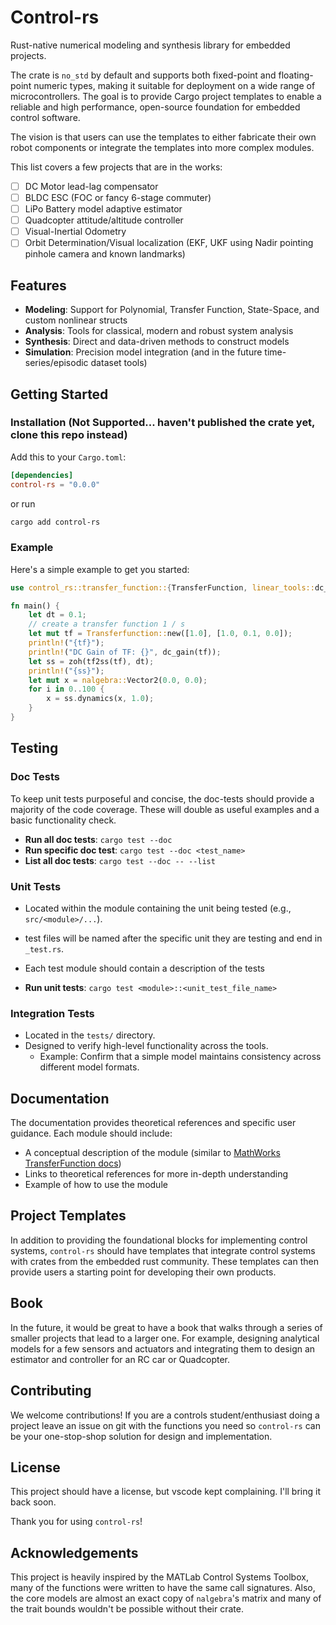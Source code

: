 # Control-rs

Rust-native numerical modeling and synthesis library for embedded projects.

The crate is `no_std` by default and supports both fixed-point and floating-point numeric types, making it suitable 
for deployment on a wide range of microcontrollers. The goal is to provide Cargo project templates to enable a reliable 
and high performance, open-source foundation for embedded control software.

The vision is that users can use the templates to either fabricate their own robot components or integrate the 
templates into more complex modules.

This list covers a few projects that are in the works:
- [ ] DC Motor lead-lag compensator
- [ ] BLDC ESC (FOC or fancy 6-stage commuter)
- [ ] LiPo Battery model adaptive estimator
- [ ] Quadcopter attitude/altitude controller
- [ ] Visual-Inertial Odometry
- [ ] Orbit Determination/Visual localization (EKF, UKF using Nadir pointing pinhole camera and known landmarks)

## Features

* **Modeling**: Support for Polynomial, Transfer Function, State-Space, and custom nonlinear structs
* **Analysis**: Tools for classical, modern and robust system analysis
* **Synthesis**: Direct and data-driven methods to construct models
* **Simulation**: Precision model integration (and in the future time-series/episodic dataset tools)

## Getting Started

### Installation (Not Supported... haven't published the crate yet, clone this repo instead)

Add this to your `Cargo.toml`:

```toml
[dependencies]
control-rs = "0.0.0"
```

or run

```bash
cargo add control-rs
```

### Example

Here's a simple example to get you started:

```rust
use control_rs::transfer_function::{TransferFunction, linear_tools::dc_gain};

fn main() {
    let dt = 0.1;
    // create a transfer function 1 / s
    let mut tf = Transferfunction::new([1.0], [1.0, 0.1, 0.0]);
    println!("{tf}");
    println!("DC Gain of TF: {}", dc_gain(tf));
    let ss = zoh(tf2ss(tf), dt);
    println!("{ss}");
    let mut x = nalgebra::Vector2(0.0, 0.0);
    for i in 0..100 {
        x = ss.dynamics(x, 1.0);
    }
}
```

## Testing

### Doc Tests

To keep unit tests purposeful and concise, the doc-tests should provide a majority of the code coverage. These will
double as useful examples and a basic functionality check.

* **Run all doc tests**: `cargo test --doc`
* **Run specific doc test**: `cargo test --doc <test_name>`
* **List all doc tests**: `cargo test --doc -- --list`

### Unit Tests

* Located within the module containing the unit being tested (e.g., `src/<module>/...`).
* test files will be named after the specific unit they are testing and end in `_test.rs`.
* Each test module should contain a description of the tests

* **Run unit tests**: `cargo test <module>::<unit_test_file_name>`

### Integration Tests

* Located in the `tests/` directory.
* Designed to verify high-level functionality across the tools.
  * Example: Confirm that a simple model maintains consistency across different model formats.

## Documentation

The documentation provides theoretical references and specific user guidance. Each module should include:

* A conceptual description of the module (similar to [MathWorks TransferFunction docs](https://www.mathworks.com/help/control/ug/transfer-functions.html))
* Links to theoretical references for more in-depth understanding
* Example of how to use the module

## Project Templates

In addition to providing the foundational blocks for implementing control systems, `control-rs` should have templates
that integrate control systems with crates from the embedded rust community. These templates can then provide users a
starting point for developing their own products.

## Book

In the future, it would be great to have a book that walks through a series of smaller projects that lead to a larger 
one. For example, designing analytical models for a few sensors and actuators and integrating them to design an 
estimator and controller for an RC car or Quadcopter.

## Contributing

We welcome contributions! If you are a controls student/enthusiast doing a project leave an issue on git with the 
functions you need so `control-rs` can be your one-stop-shop solution for design and implementation.

## License

This project should have a license, but vscode kept complaining. I'll bring it back soon.

Thank you for using `control-rs`!

## Acknowledgements

This project is heavily inspired by the MATLab Control Systems Toolbox, many of the functions were written to have the
same call signatures. Also, the core models are almost an exact copy of `nalgebra`'s matrix and many of the trait bounds 
wouldn't be possible without their crate.
